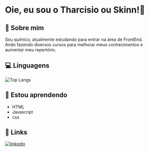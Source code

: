 
# Oie, eu sou o Tharcisio ou Skinn!👋


## 🚀 Sobre mim
Sou químico, atualmente estudando para entrar na área de FrontEnd. <br>
Ando fazendo diversos cursos para melhorar meus conhecimentos e aumentar meu repertório.

## 💻 Linguagens

![Top Langs](https://github-readme-stats.vercel.app/api/top-langs/?username=CharalambosIoannou&theme=tokyonight)


## 🧠 Estou aprendendo

 - HTML
 - Javascript
 - css
## 🔗 Links
[![linkedin](https://img.shields.io/badge/linkedin-0A66C2?style=for-the-badge&logo=linkedin&logoColor=white)](https://www.linkedin.com/in/tharcisio-melo)

